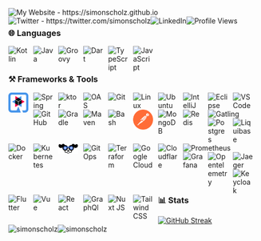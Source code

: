<a href="https://simonscholz.github.io/"><img align="left" alt="My Website - https://simonscholz.github.io" src="https://img.shields.io/badge/Website-https://simonscholz.github.io/-informational?logo=github"/></a>
<a href="https://twitter.com/simonscholz"><img align="left" alt="Twitter - https://twitter.com/simonscholz" src="https://img.shields.io/badge/Twitter-simonscholz-informational?logo=twitter"/></a>
<a href="https://www.linkedin.com/in/simon-scholz-080355113/"><img align="left" alt="LinkedIn" src="https://img.shields.io/badge/LinkedIn-simonscholz-informational?logo=linkedIn"/></a>
<img align="left" src="https://komarev.com/ghpvc/?username=simonscholz" alt="Profile Views" />

<br/> 

### 🌐 Languages

<p>
<img align="left" alt="Kotlin" width="40px" style="padding-right:10px;" src="https://cdn.jsdelivr.net/gh/devicons/devicon/icons/kotlin/kotlin-original.svg"/>
<img align="left" alt="Java" width="40px" style="padding-right:10px;" src="https://cdn.jsdelivr.net/gh/devicons/devicon/icons/java/java-original.svg"/>
<img align="left" alt="Groovy" width="40px" style="padding-right:10px;" src="https://cdn.jsdelivr.net/gh/devicons/devicon/icons/groovy/groovy-original.svg" />

<img align="left" alt="Dart" width="40px" style="padding-right:10px;" src="https://cdn.jsdelivr.net/gh/devicons/devicon/icons/dart/dart-original.svg" />          

<img align="left" alt="TypeScript" width="40px" style="padding-right:10px;" src="https://cdn.jsdelivr.net/gh/devicons/devicon/icons/typescript/typescript-plain.svg" />

<img align="left" alt="JavaScript" width="40px" style="padding-right:10px;" src="https://cdn.jsdelivr.net/gh/devicons/devicon/icons/javascript/javascript-plain.svg" />
</p>
  
<br/>

#

### ⚒️ Frameworks & Tools

<img align="left" alt="Quarkus" width="40px" style="padding-right:10px;" src="img/quarkus.svg" />
<img align="left" alt="Spring" width="40px" style="padding-right:10px;" src="https://cdn.jsdelivr.net/gh/devicons/devicon/icons/spring/spring-original.svg" />
<img align="left" alt="ktor" width="40px" style="padding-right:10px;" src="https://cdn.jsdelivr.net/gh/devicons/devicon@latest/icons/ktor/ktor-original.svg" />
<img align="left" alt="OAS" width="40px" style="padding-right:10px;" src="https://seeklogo.com/images/O/openapi-logo-3E54DE56CD-seeklogo.com.png" />
<img align="left" alt="Git" width="40px" style="padding-right:10px;" src="https://cdn.jsdelivr.net/gh/devicons/devicon/icons/git/git-original.svg" />
<img align="left" alt="Linux" width="40px" style="padding-right:10px;" src="https://cdn.jsdelivr.net/gh/devicons/devicon/icons/linux/linux-original.svg" />
<img align="left" alt="Ubuntu" width="40px" style="padding-right:10px;" src="https://cdn.jsdelivr.net/gh/devicons/devicon@latest/icons/ubuntu/ubuntu-original.svg" />
<img align="left" alt="IntelliJ" width="40px" style="padding-right:10px;" src="https://cdn.jsdelivr.net/gh/devicons/devicon/icons/intellij/intellij-original.svg" />
<img align="left" alt="Eclipse" width="40px" style="padding-right:10px;" src="https://cdn.icon-icons.com/icons2/1381/PNG/512/eclipse_94656.png" />
<img align="left" alt="VS Code" width="40px" style="padding-right:10px;" src="https://cdn.jsdelivr.net/gh/devicons/devicon/icons/vscode/vscode-original.svg" />
<img align="left" alt="GitHub" width="40px" style="padding-right:10px;" src="https://cdn.jsdelivr.net/gh/devicons/devicon/icons/github/github-original.svg" />
<img align="left" alt="Gradle" width="40px" style="padding-right:10px;" src="https://gradle.com/wp-content/themes/fuel/assets/img/branding/gradle-elephant-icon-gradient.svg" />
<img align="left" alt="Maven" width="40px" style="padding-right:10px;" src="https://cdn.jsdelivr.net/gh/devicons/devicon@latest/icons/maven/maven-original.svg" />
<img alt="Gatling" width="40px" style="padding-right:10px;" src="https://cdn.jsdelivr.net/gh/devicons/devicon@latest/icons/gatling/gatling-original.svg" />

<img align="left" alt="Bash" width="40px" style="padding-right:10px;" src="https://api.iconify.design/material-symbols/terminal-rounded.svg" />
<img align="left" alt="Postman" width="40px" style="padding-right:10px;" src="img/postman.svg" />
<img align="left" alt="MongoDB" width="40px" style="padding-right:10px;" src="https://cdn.jsdelivr.net/gh/devicons/devicon/icons/mongodb/mongodb-original-wordmark.svg" />
<img align="left" alt="Redis" width="40px" style="padding-right:10px;"  src="https://cdn.jsdelivr.net/gh/devicons/devicon/icons/redis/redis-original.svg" />       
<img align="left" alt="Postgres" width="40px" style="padding-right:10px;"  src="https://cdn.jsdelivr.net/gh/devicons/devicon/icons/postgresql/postgresql-plain.svg" />       
<img align="left" alt="Liquibase" width="40px" style="padding-right:10px;"  src="https://cdn.jsdelivr.net/gh/devicons/devicon@latest/icons/liquibase/liquibase-original-wordmark.svg" />       

<img align="left" alt="Docker" width="40px" style="padding-right:10px;" src="https://cdn.jsdelivr.net/gh/devicons/devicon/icons/docker/docker-original.svg"/>
<img align="left" alt="Kubernetes" width="40px" style="padding-right:10px;" src="https://www.vectorlogo.zone/logos/kubernetes/kubernetes-icon.svg"/>
<img align="left" alt="K9s" width="40px" style="padding-right:10px;" src="https://raw.githubusercontent.com/derailed/k9s/master/assets/k9s.png"/>
<img align="left" alt="GitOps" width="40px" style="padding-right:10px;" src="https://www.vectorlogo.zone/logos/fluxcdio/fluxcdio-icon.svg"/>
<img align="left" alt="Terraform" width="40px" style="padding-right:10px;" src="https://cdn.jsdelivr.net/gh/devicons/devicon/icons/terraform/terraform-original.svg"/>
<img align="left" alt="Google Cloud" width="40px" style="padding-right:10px;" src="https://www.vectorlogo.zone/logos/google_cloud/google_cloud-icon.svg"/>
<img align="left" alt="Cloudflare" width="40px" style="padding-right:10px;" src="https://cdn.jsdelivr.net/gh/devicons/devicon@latest/icons/cloudflare/cloudflare-original.svg" />      
<img alt="Prometheus" width="40px" style="padding-right:10px;" src="https://cdn.jsdelivr.net/gh/devicons/devicon/icons/prometheus/prometheus-original.svg" />      
<img align="left" alt="Grafana" width="40px" style="padding-right:10px;" src="https://cdn.jsdelivr.net/gh/devicons/devicon/icons/grafana/grafana-original.svg" />   
<img align="left" alt="Opentelemetry" width="40px" style="padding-right:10px;" src="https://cdn.jsdelivr.net/gh/devicons/devicon@latest/icons/opentelemetry/opentelemetry-original.svg" />   
<img align="left" alt="Jaeger" width="40px" style="padding-right:10px;" src="https://cdn.jsdelivr.net/gh/devicons/devicon@latest/icons/jaegertracing/jaegertracing-original.svg" />   
<img align="left" alt="Keycloak" width="40px" style="padding-right:10px;" src="https://upload.wikimedia.org/wikipedia/commons/2/29/Keycloak_Logo.png" />
<img align="left" alt="Flutter" width="40px" style="padding-right:10px;" src="https://cdn.jsdelivr.net/gh/devicons/devicon/icons/flutter/flutter-original.svg" />

<img align="left" alt="Vue" width="40px" style="padding-right:10px;" src="https://cdn.jsdelivr.net/gh/devicons/devicon/icons/vuejs/vuejs-original.svg" />
<img align="left" alt="React" width="40px" style="padding-right:10px;" src="https://cdn.jsdelivr.net/gh/devicons/devicon/icons/react/react-original.svg" />
<img align="left" alt="GraphQl" width="40px" style="padding-right:10px;" src="https://cdn.jsdelivr.net/gh/devicons/devicon/icons/graphql/graphql-plain.svg" />
<img align="left" alt="Nuxt JS" width="40px" style="padding-right:10px;" src="https://nuxt.com/assets/design-kit/icon-green.svg" />
<img align="left" alt="Tailwind CSS" width="40px" style="padding-right:10px;" src="https://cdn.jsdelivr.net/gh/devicons/devicon@latest/icons/tailwindcss/tailwindcss-original.svg" />

<br/>

#

### 📊 Stats

[![GitHub Streak](https://streak-stats.demolab.com?user=simonscholz&theme=highcontrast)](https://git.io/streak-stats)
<img align="left" src="https://github-readme-stats.vercel.app/api?username=simonscholz&show_icons=true&theme=highcontrast" alt="simonscholz" />
<img align="left" src="https://github-readme-stats.vercel.app/api/top-langs/?username=simonscholz&layout=compact&hide=html&theme=highcontrast" alt="simonscholz" />
